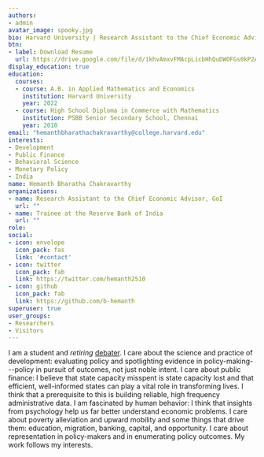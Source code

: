 ```yaml
---
authors:
- admin
avatar_image: spooky.jpg
bio: Harvard University | Research Assistant to the Chief Economic Advisor, Govt. of India
btn:
- label: Download Resume
  url: https://drive.google.com/file/d/1khvAmxvFMAcpLicbHhQuDWOFGs0kP2AV/view?usp=sharing
display_education: true
education:
  courses:
  - course: A.B. in Applied Mathematics and Economics
    institution: Harvard University 
    year: 2022
  - course: High School Diploma in Commerce with Mathematics
    institution: PSBB Senior Secondary School, Chennai
    year: 2018
email: "hemanthbharathachakravarthy@college.harvard.edu"
interests:
- Development
- Public Finance
- Behavioral Science
- Monetary Policy
- India
name: Hemanth Bharatha Chakravarthy
organizations:
- name: Research Assistant to the Chief Economic Advisor, GoI
  url: ""
- name: Trainee at the Reserve Bank of India
  url: ""
role: 
social:
- icon: envelope
  icon_pack: fas
  link: '#contact'
- icon: twitter
  icon_pack: fab
  link: https://twitter.com/hemanth2510
- icon: github
  icon_pack: fab
  link: https://github.com/b-hemanth
superuser: true
user_groups:
- Researchers
- Visitors
---
```


I am a student and *retiring* [debater](https://www.edexlive.com/news/2018/aug/02/meet-indias-youngest-debate-guns-who-matched-wits-with-the-best-in-the-world-3562.html). I care about the science and practice of development: evaluating policy and spotlighting evidence in policy-making---policy in pursuit of outcomes, not just noble intent. I care about public finance: I believe that state capacity misspent is state capacity lost and that efficient, well-informed states can play a vital role in transforming lives. I think that a prerequisite to this is building reliable, high frequency administrative data. I am fascinated by human behavior: I think that insights from psychology help us far better understand economic problems. I care about poverty alleviation and upward mobility and some things that drive them: education, migration, banking, capital, and opportunity. I care about representation in policy-makers and in enumerating policy outcomes. My work follows my interests.
